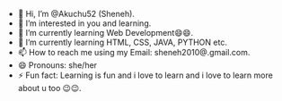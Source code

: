 - 👋 Hi, I’m @Akuchu52 (Sheneh).
- 👀 I’m interested in you and learning.
- 🌱 I’m currently learning Web Development😄😄.
- 💞️ I’m currently learning HTML, CSS, JAVA, PYTHON etc.
- 📫 How to reach me using my Email: sheneh2010@.gmail.com. 
- 😄 Pronouns: she/her
- ⚡ Fun fact: Learning is fun and i love to learn and i love to learn more about u too 😉😉.
